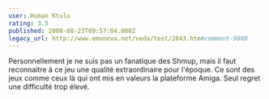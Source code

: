 ```yaml
---
user: Human Ktulu
rating: 3.5
published: 2008-08-23T09:57:04.000Z
legacy_url: http://www.emunova.net/veda/test/2843.htm#comment-9889
---
```

Personnellement je ne suis pas un fanatique des Shmup, mais il faut reconnaitre à ce jeu une qualité extraordinaire pour l'époque. Ce sont des jeux comme ceux là qui ont mis en valeurs la plateforme Amiga. Seul regret une difficulté trop élevé.